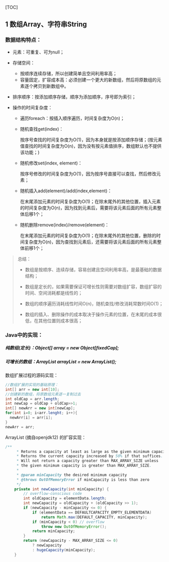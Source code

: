 [TOC]

## 1 数组Array、字符串String

### 数据结构特点：

- 元素：可重复、可为null；

- 存储空间：

  - 按顺序连续存储，所以创建简单且空间利用率高；
  - 容量固定，扩容成本高：必须创建一个更大的新数组，然后将原数组的元素逐个拷贝到新数组中。

- 排序顺序：按添加顺序存储，顺序为添加顺序，序号即为索引；

- 操作的时间复杂度：

  - 遍历foreach：按插入顺序遍历，时间复杂度为O(n)；

  - 随机查找get(index)：

    按序号查找的时间复杂度为O(1)，因为本身就是按添加顺序存储；(按元素值查找的时间复杂度为O(n)，因为没有按元素值排序，数组默认也不提供该功能；)

  - 随机修改set(index, element)：

    按序号修改的时间复杂度为O(1)，因为按序号直接可以查找，然后修改元素；

  - 随机插入add(element)/add(index,element)：

    在末尾添加元素的时间复杂度为O(1)；在除末尾外的其他位置，插入元素的时间复杂度为O(n)，因为找到元素后，需要将该元素后面的所有元素整体后移1个；

  - 随机删除remove(index)/remove(element)：

    在末尾添加元素的时间复杂度为O(1)；在除末尾外的其他位置，删除的时间复杂度为O(n)，因为查找到元素后，还需要将该元素后面的所有元素整体前移1个；

> 总结：
>
> - 数组是按顺序、连续存储，容易创建且空间利用率高，是最基础的数据结构；
> - 数组是定长的，如果需要保证可增长性则需要对数组扩容，数组扩容的时间、空间消耗都是线性的；
>
> - 数组的顺序遍历消耗线性时间O(n)，随机查找/修改消耗常数时间O(1)；
>
> - 数组的插入、删除操作的成本取决于操作元素的位置，在末尾的成本很低，在其他位置则成本很高；

### Java中的实现：

##### 纯数组(定长)：Object[]  array = new Object[fixedCap];

##### 可增长的数组：ArrayList<T> arrayList = new ArrayList<T>();

数组扩展过程的源码实现：

```java
//数组扩展的实现的基础原理：
int[] arr = new int[10];
//创建新的数组，将原数组元素逐一复制过去
int oldCap = arr.length;
int newCap = oldCap + oldCap>>1;
int[] newArr = new int[newCap];
for(int i=0; i<arr.lenght; i++){
  newArr[i] = arr[i];
}
newArr = arr;
```

ArrayList (摘自openjdk12) 的扩容实现：

```java
/**
     * Returns a capacity at least as large as the given minimum capacity.
     * Returns the current capacity increased by 50% if that suffices.
     * Will not return a capacity greater than MAX_ARRAY_SIZE unless
     * the given minimum capacity is greater than MAX_ARRAY_SIZE.
     *
     * @param minCapacity the desired minimum capacity
     * @throws OutOfMemoryError if minCapacity is less than zero
     */
    private int newCapacity(int minCapacity) {
        // overflow-conscious code
        int oldCapacity = elementData.length;
        int newCapacity = oldCapacity + (oldCapacity >> 1);
        if (newCapacity - minCapacity <= 0) {
            if (elementData == DEFAULTCAPACITY_EMPTY_ELEMENTDATA)
                return Math.max(DEFAULT_CAPACITY, minCapacity);
            if (minCapacity < 0) // overflow
                throw new OutOfMemoryError();
            return minCapacity;
        }
        return (newCapacity - MAX_ARRAY_SIZE <= 0)
            ? newCapacity
            : hugeCapacity(minCapacity);
    }
```

